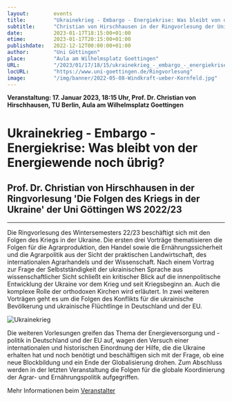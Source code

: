 ```yaml
---
layout:        events
title:         "Ukrainekrieg - Embargo - Energiekrise: Was bleibt von der Energiewende noch übrig?"
subtitle:      "Christian von Hirschhausen in der Ringvorlesung der Uni Göttingen WS 2022/23"
date:          2023-01-17T18:15:00+01:00
etime:         2023-01-17T20:15:00+01:00
publishdate:   2022-12-12T00:00:00+01:00
author:        "Uni Göttingen"
place:         "Aula am Wilhelmsplatz Goettingen"
URL:           "/2023/01/17/18/15/ukrainekrieg_-_embargo_-_energiekrise:_was_bleibt_von_der_energiewende_noch_uebrig"
locURL:        "https://www.uni-goettingen.de/Ringvorlesung"
image:         "/img/banner/2022-05-08-Windkraft-ueber-Kornfeld.jpg"
---
```


**Veranstaltung: 17. Januar 2023, 18:15 Uhr, Prof. Dr. Christian von Hirschhausen, TU Berlin, Aula am Wilhelmsplatz Goettingen**

Ukrainekrieg - Embargo - Energiekrise: Was bleibt von der Energiewende noch übrig?
===========

Prof. Dr. Christian von Hirschhausen in der Ringvorlesung 'Die Folgen des Kriegs in der Ukraine' der Uni Göttingen WS 2022/23
-----------



---------------

Die Ringvorlesung des Wintersemesters 22/23 beschäftigt sich mit den Folgen des Kriegs in der Ukraine. Die ersten drei Vorträge thematisieren die Folgen für die Agrarproduktion, den Handel sowie die Ernährungssicherheit und die Agrarpolitik aus der Sicht der praktischen Landwirtschaft, des internationalen Agrarhandels und der Wissenschaft. Nach einem Vortrag zur Frage der Selbstständigkeit der ukrainischen Sprache aus wissenschaftlicher Sicht schließt ein kritischer Blick auf die innenpolitische Entwicklung der Ukraine vor dem Krieg und seit Kriegsbeginn an. Auch die komplexe Rolle der orthodoxen Kirchen wird erläutert. In zwei weiteren Vorträgen geht es um die Folgen des Konflikts für die ukrainische Bevölkerung und ukrainische Flüchtlinge in Deutschland und der EU. 

![Ukrainekrieg](/img/event/2022-12-10-Uni-Ringvorlesung2022-23.jpg)

Die weiteren Vorlesungen greifen das Thema der Energieversorgung und -politik in Deutschland und der EU auf, wagen den Versuch einer internationalen und historischen Einordnung der Hilfe, die die Ukraine erhalten hat und noch benötigt und beschäftigen sich mit der Frage, ob eine neue Blockbildung und ein Ende der Globalisierung drohen. Zum Abschluss werden in der letzten Veranstaltung die Folgen für die globale Koordinierung der Agrar- und Ernährungspolitik aufgegriffen.


Mehr Informationen beim [Veranstalter](https://www.uni-goettingen.de/Ringvorlesung)
